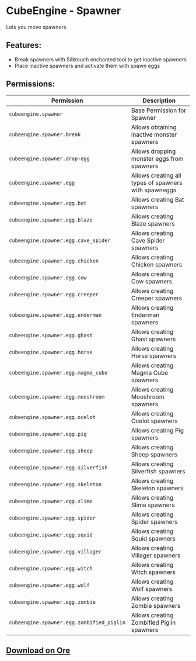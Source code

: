# CubeEngine - Spawner
Lets you move spawners

## Features:
 - Break spawners with Silktouch enchanted tool to get inactive spawners
 - Place inactive spawners and activate them with spawn eggs

## Permissions:

| Permission | Description |
| --- | --- |
| `cubeengine.spawner` | Base Permission for Spawner |
| `cubeengine.spawner.break` | Allows obtaining inactive monster spawners |
| `cubeengine.spawner.drop-egg` | Allows dropping monster eggs from spawners |
| `cubeengine.spawner.egg` | Allows creating all types of spawners with spawneggs |
| `cubeengine.spawner.egg.bat` | Allows creating Bat spawners |
| `cubeengine.spawner.egg.blaze` | Allows creating Blaze spawners |
| `cubeengine.spawner.egg.cave_spider` | Allows creating Cave Spider spawners |
| `cubeengine.spawner.egg.chicken` | Allows creating Chicken spawners |
| `cubeengine.spawner.egg.cow` | Allows creating Cow spawners |
| `cubeengine.spawner.egg.creeper` | Allows creating Creeper spawners |
| `cubeengine.spawner.egg.enderman` | Allows creating Enderman spawners |
| `cubeengine.spawner.egg.ghast` | Allows creating Ghast spawners |
| `cubeengine.spawner.egg.horse` | Allows creating Horse spawners |
| `cubeengine.spawner.egg.magma_cube` | Allows creating Magma Cube spawners |
| `cubeengine.spawner.egg.mooshroom` | Allows creating Mooshroom spawners |
| `cubeengine.spawner.egg.ocelot` | Allows creating Ocelot spawners |
| `cubeengine.spawner.egg.pig` | Allows creating Pig spawners |
| `cubeengine.spawner.egg.sheep` | Allows creating Sheep spawners |
| `cubeengine.spawner.egg.silverfish` | Allows creating Silverfish spawners |
| `cubeengine.spawner.egg.skeleton` | Allows creating Skeleton spawners |
| `cubeengine.spawner.egg.slime` | Allows creating Slime spawners |
| `cubeengine.spawner.egg.spider` | Allows creating Spider spawners |
| `cubeengine.spawner.egg.squid` | Allows creating Squid spawners |
| `cubeengine.spawner.egg.villager` | Allows creating Villager spawners |
| `cubeengine.spawner.egg.witch` | Allows creating Witch spawners |
| `cubeengine.spawner.egg.wolf` | Allows creating Wolf spawners |
| `cubeengine.spawner.egg.zombie` | Allows creating Zombie spawners |
| `cubeengine.spawner.egg.zombified_piglin` | Allows creating Zombified Piglin spawners |

## [Download on Ore](https://ore.spongepowered.org/CubeEngine/CubeEngine---Spawner)

